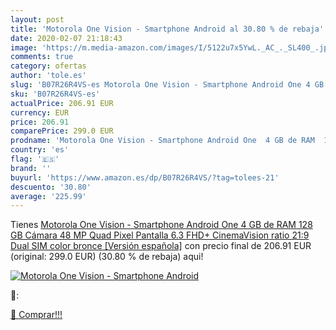 ```yaml
---
layout: post
title: 'Motorola One Vision - Smartphone Android al 30.80 % de rebaja'
date: 2020-02-07 21:18:43
image: 'https://m.media-amazon.com/images/I/5122u7x5YwL._AC_._SL400_.jpg'
comments: true
category: ofertas
author: 'tole.es'
slug: 'B07R26R4VS-es Motorola One Vision - Smartphone Android One 4 GB de RAM...'
sku: 'B07R26R4VS-es'
actualPrice: 206.91 EUR
currency: EUR
price: 206.91
comparePrice: 299.0 EUR
prodname: 'Motorola One Vision - Smartphone Android One  4 GB de RAM  128 GB  Cámara 48 MP Quad Pixel  Pantalla 6.3   FHD+ CinemaVision  ratio 21:9  Dual SIM   color bronce [Versión española]'
country: 'es'
flag: '🇪🇸'
brand: ''
buyurl: 'https://www.amazon.es/dp/B07R26R4VS/?tag=tolees-21'
descuento: '30.80'
average: '225.99'
---
```


Tienes [Motorola One Vision - Smartphone Android One  4 GB de RAM  128 GB  Cámara 48 MP Quad Pixel  Pantalla 6.3   FHD+ CinemaVision  ratio 21:9  Dual SIM   color bronce [Versión española]](https://www.amazon.es/dp/B07R26R4VS/?tag=tolees-21) con precio final de  206.91 EUR (original: 299.0 EUR) (30.80 %  de rebaja) aqui!

[![Motorola One Vision - Smartphone Android](https://m.media-amazon.com/images/I/5122u7x5YwL._AC_._SL400_.jpg)](https://www.amazon.es/dp/B07R26R4VS/?tag=tolees-21)

🔎:


[🛒 Comprar!!!](https://www.amazon.es/dp/B07R26R4VS/?tag=tolees-21)
